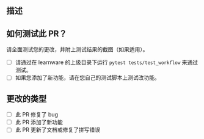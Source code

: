 <!--- 请提供您在PR中更改的简要介绍。-->

## 描述
<!-- 请详细描述您在PR中所在的更改。-->

## 如何测试此 PR？
请全面测试您的更改，并附上测试结果的截图（如果适用）。

<!--- 在方框中打上 `x`。 --->
- [ ] 请通过在 learnware 的上级目录下运行 `pytest tests/test_workflow` 来通过测试。
- [ ] 如果您添加了新功能，请在您自己的测试脚本上测试改功能。

## 更改的类型
<!--- 在方框中打上 `x`。 --->
- [ ] 此 PR 修复了 bug
- [ ] 此 PR 添加了新功能
- [ ] 此 PR 更新了文档或修复了拼写错误
